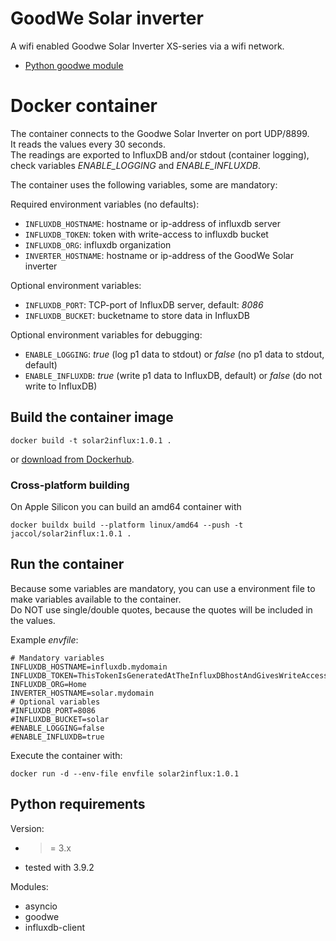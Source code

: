 # GoodWe Solar inverter

A wifi enabled Goodwe Solar Inverter XS-series via a wifi network.  

- [Python goodwe module](https://github.com/marcelblijleven/goodwe)


# Docker container

The container connects to the Goodwe Solar Inverter on port UDP/8899.  
It reads the values every 30 seconds.  
The readings are exported to InfluxDB and/or stdout (container logging), check variables *ENABLE_LOGGING* and *ENABLE_INFLUXDB*.  

The container uses the following variables, some are mandatory:  

Required environment variables (no defaults):  
- `INFLUXDB_HOSTNAME`: hostname or ip-address of influxdb server
- `INFLUXDB_TOKEN`: token with write-access to influxdb bucket
- `INFLUXDB_ORG`: influxdb organization
- `INVERTER_HOSTNAME`: hostname or ip-address of the GoodWe Solar inverter

Optional environment variables:  
- `INFLUXDB_PORT`: TCP-port of InfluxDB server, default: *8086*
- `INFLUXDB_BUCKET`: bucketname to store data in InfluxDB

Optional environment variables for debugging:  
- `ENABLE_LOGGING`: *true* (log p1 data to stdout) or *false* (no p1 data to stdout, default)
- `ENABLE_INFLUXDB`: *true* (write p1 data to InfluxDB, default) or *false* (do not write to InfluxDB)

## Build the container image

```
docker build -t solar2influx:1.0.1 .
```

or [download from Dockerhub](https://hub.docker.com/r/jaccol/solar2influx).  

### Cross-platform building

On Apple Silicon you can build an amd64 container with
```
docker buildx build --platform linux/amd64 --push -t jaccol/solar2influx:1.0.1 .
```

## Run the container

Because some variables are mandatory, you can use a environment file to make
variables available to the container.  
Do NOT use single/double quotes, because the quotes will be included in the values.  

Example *envfile*:
```
# Mandatory variables
INFLUXDB_HOSTNAME=influxdb.mydomain
INFLUXDB_TOKEN=ThisTokenIsGeneratedAtTheInfluxDBhostAndGivesWriteAccessToTheBucketToStoreSolarData
INFLUXDB_ORG=Home
INVERTER_HOSTNAME=solar.mydomain
# Optional variables
#INFLUXDB_PORT=8086
#INFLUXDB_BUCKET=solar
#ENABLE_LOGGING=false
#ENABLE_INFLUXDB=true
```

Execute the container with:
```
docker run -d --env-file envfile solar2influx:1.0.1
```

## Python requirements

Version:  
- >= 3.x
- tested with 3.9.2

Modules:
- asyncio
- goodwe
- influxdb-client
